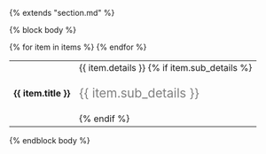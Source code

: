 {% extends "section.md" %}

{% block body %}
<table class="table table-hover">
{% for item in items %}
<tr>
  <td class='col-md-2'><b>{{ item.title }}</b></td>
  <td>
{{ item.details }}
{% if item.sub_details %}
<br><p style="color:grey;font-size:1.4rem">{{ item.sub_details }}</p>
{% endif %}
  </td>
</tr>
{% endfor %}
</table>
{% endblock body %}
